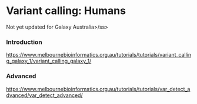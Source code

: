 
# Variant calling: Humans

<ss>Not yet updated for Galaxy Australia>/ss>


### Introduction

https://www.melbournebioinformatics.org.au/tutorials/tutorials/variant_calling_galaxy_1/variant_calling_galaxy_1/

### Advanced

https://www.melbournebioinformatics.org.au/tutorials/tutorials/var_detect_advanced/var_detect_advanced/
